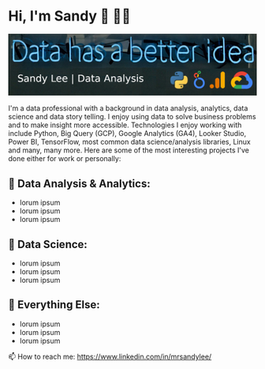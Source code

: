 # Hi, I'm Sandy 👋 👨‍💻

<img src="https://raw.githubusercontent.com/sandy-lee/sandy-lee/master/portfolio_banner.png" alt="lorum impsum">

I'm a data professional with a background in data analysis, analytics, data science and data story telling. I enjoy using data to solve business problems and to make insight more accessible.  Technologies I enjoy working with include Python, Big Query (GCP), Google Analytics (GA4), Looker Studio, Power BI, TensorFlow, most common data science/analysis libraries, Linux and many, many more. Here are some of the most interesting projects I've done either for work or personally: 

## 🔭 Data Analysis & Analytics:
- lorum ipsum
- lorum ipsum
- lorum ipsum

## 🔬 Data Science:
- lorum ipsum
- lorum ipsum
- lorum ipsum

## 💾 Everything Else:
- lorum ipsum
- lorum ipsum
- lorum ipsum

📫 How to reach me: https://www.linkedin.com/in/mrsandylee/




